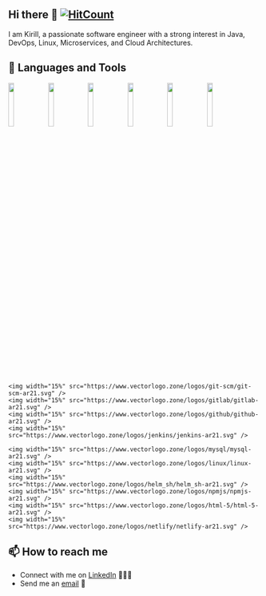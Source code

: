 ## Hi there 👋 [![HitCount](https://hits.dwyl.com/KTsybulka/KTsybulka.svg?style=flat-square)](http://hits.dwyl.com/KTsybulka/KTsybulka)

I am Kirill, a passionate software engineer with a strong interest in Java, DevOps, Linux, Microservices, and Cloud Architectures.

## 🧰 Languages and Tools

<p>
    <img width="15%" src="https://www.vectorlogo.zone/logos/java/java-ar21.svg" />
    <img width="15%" src="https://www.vectorlogo.zone/logos/javascript/javascript-ar21.svg" />
    <img width="15%" src="https://www.vectorlogo.zone/logos/hibernate/hibernate-ar21.svg" />
    <img width="15%" src="https://www.vectorlogo.zone/logos/apache_tomcat/apache_tomcat-ar21.svg" />
    <img width="15%" src="https://www.vectorlogo.zone/logos/openapis/openapis-ar21.svg" />
    <img width="15%" src="https://www.vectorlogo.zone/logos/nodejs/nodejs-ar21.svg" />

    <img width="15%" src="https://www.vectorlogo.zone/logos/git-scm/git-scm-ar21.svg" />
    <img width="15%" src="https://www.vectorlogo.zone/logos/gitlab/gitlab-ar21.svg" />
    <img width="15%" src="https://www.vectorlogo.zone/logos/github/github-ar21.svg" />
    <img width="15%" src="https://www.vectorlogo.zone/logos/jenkins/jenkins-ar21.svg" />

    <img width="15%" src="https://www.vectorlogo.zone/logos/mysql/mysql-ar21.svg" />
    <img width="15%" src="https://www.vectorlogo.zone/logos/linux/linux-ar21.svg" />
    <img width="15%" src="https://www.vectorlogo.zone/logos/helm_sh/helm_sh-ar21.svg" />
    <img width="15%" src="https://www.vectorlogo.zone/logos/npmjs/npmjs-ar21.svg" />
    <img width="15%" src="https://www.vectorlogo.zone/logos/html-5/html-5-ar21.svg" />
    <img width="15%" src="https://www.vectorlogo.zone/logos/netlify/netlify-ar21.svg" />
</p>

## 📫 How to reach me

- Connect with me on [LinkedIn](https://www.linkedin.com/in/kirilltsybulka) 👨🏻‍💻
- Send me an [email](mailto:ktsybulka11@gmail.com) 📧
